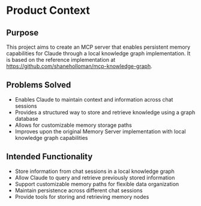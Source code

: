 # Product Context

## Purpose
This project aims to create an MCP server that enables persistent memory capabilities for Claude through a local knowledge graph implementation. It is based on the reference implementation at https://github.com/shaneholloman/mcp-knowledge-graph.

## Problems Solved
- Enables Claude to maintain context and information across chat sessions
- Provides a structured way to store and retrieve knowledge using a graph database
- Allows for customizable memory storage paths
- Improves upon the original Memory Server implementation with local knowledge graph capabilities

## Intended Functionality
- Store information from chat sessions in a local knowledge graph
- Allow Claude to query and retrieve previously stored information
- Support customizable memory paths for flexible data organization
- Maintain persistence across different chat sessions
- Provide tools for storing and retrieving memory nodes
